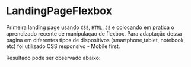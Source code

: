 # LandingPageFlexbox
  Primeira landing page usando `CSS`, `HTML`, `JS` e colocando em pratica o aprendizado recente de manipulaçao de flexbox. Para adaptação dessa pagina em diferentes tipos de dispositivos (smartphone,tablet, notebook, etc) foi utilizado CSS responsivo - Mobile first.

Resultado pode ser observado abaixo:
